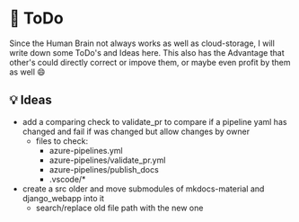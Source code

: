 # :notebook: ToDo

Since the Human Brain not always works as well as cloud-storage, I will write down some ToDo's and Ideas here. This also has the Advantage that other's could directly correct or impove them, or maybe even profit by them as well :smile:

## :bulb: Ideas

- add a comparing check to validate_pr to compare if a pipeline yaml has changed and fail if was changed but allow changes by owner
  - files to check:
    - azure-pipelines.yml
    - azure-pipelines/validate_pr.yml
    - azure-pipelines/publish_docs
    - .vscode/*
- create a src older and move submodules of mkdocs-material and django_webapp into it
  - search/replace old file path with the new one
